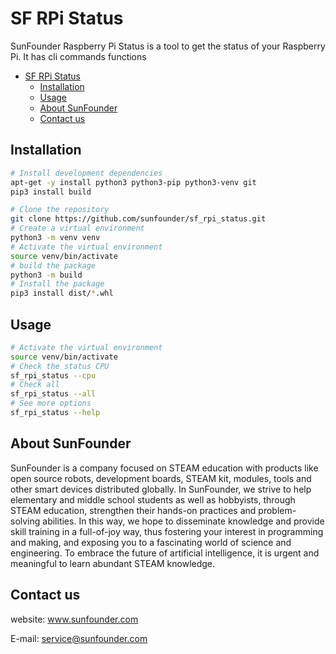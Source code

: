 # SF RPi Status

SunFounder Raspberry Pi Status is a tool to get the status of your Raspberry Pi. It has cli commands functions

- [SF RPi Status](#sf-rpi-status)
  - [Installation](#installation)
  - [Usage](#usage)
  - [About SunFounder](#about-sunfounder)
  - [Contact us](#contact-us)


## Installation

```bash
# Install development dependencies
apt-get -y install python3 python3-pip python3-venv git
pip3 install build

# Clone the repository
git clone https://github.com/sunfounder/sf_rpi_status.git
# Create a virtual environment
python3 -m venv venv
# Activate the virtual environment
source venv/bin/activate
# build the package
python3 -m build
# Install the package
pip3 install dist/*.whl
```

## Usage

```bash
# Activate the virtual environment
source venv/bin/activate
# Check the status CPU
sf_rpi_status --cpu
# Check all
sf_rpi_status --all
# See more options
sf_rpi_status --help
```

## About SunFounder
SunFounder is a company focused on STEAM education with products like open source robots, development boards, STEAM kit, modules, tools and other smart devices distributed globally. In SunFounder, we strive to help elementary and middle school students as well as hobbyists, through STEAM education, strengthen their hands-on practices and problem-solving abilities. In this way, we hope to disseminate knowledge and provide skill training in a full-of-joy way, thus fostering your interest in programming and making, and exposing you to a fascinating world of science and engineering. To embrace the future of artificial intelligence, it is urgent and meaningful to learn abundant STEAM knowledge.

## Contact us
website:
    www.sunfounder.com

E-mail:
    service@sunfounder.com
